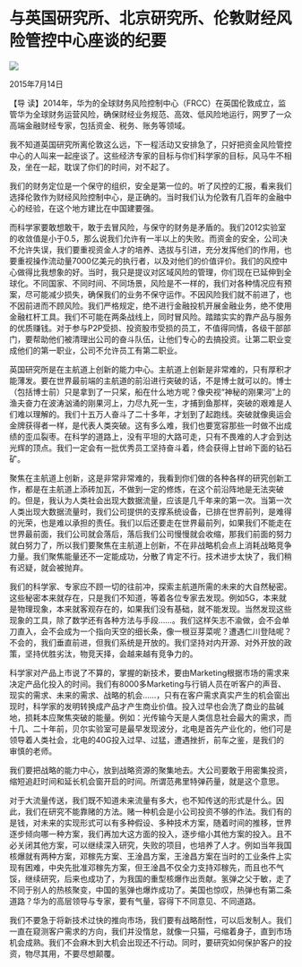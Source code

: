 # 与英国研究所、北京研究所、伦敦财经风险管控中心座谈的纪要
<img class="pv" src="https://api.visitor.plantree.me/visitor-badge/pv?namespace=plantree.me&key=renzhengfei-speeches/与英国研究所北京研究所伦敦财经风险管控中心座谈的纪要.md">


2015年7月14日



【导  读】2014年，华为的全球财务风险控制中心（FRCC）在英国伦敦成立，监管华为全球财务运营风险，确保财经业务规范、高效、低风险地运行，网罗了一众高端金融财经专家，包括资金、税务、账务等领域。



我不知道英国研究所离伦敦这么远，下一程活动又安排急了，只好把资金风险管控中心的人叫来一起座谈了。这些经济专家的目标与你们科学家的目标，风马牛不相及，坐在一起，耽误了你们的时间，对不起了。

我们的财务定位是一个保守的组织，安全是第一位的。听了风控的汇报，看来我们选择伦敦作为财经风险控制中心，是正确的。当时我们认为伦敦有几百年的金融中心的经验，在这个地方建比在中国建要强。

而科学家要敢想敢干，敢于去冒风险，与保守的财务是矛盾的。我们2012实验室的收敛值是小于0.5，那么说我们允许有一半以上的失败。而资金的安全，公司决不允许失误，我们要重视资金人才的培养、选拔与引进，充分发挥他们的作用，也要重视操作流动量7000亿美元的执行者，以及对他们的价值评价。我们的风控中心做得比我想象的好。当时，我只是提议对区域风险的管理，你们现在已延伸到全球化。不同国家、不同时间、不同场景，风险是不一样的，我们对各种情况应有预案，尽可能减少损失，确保我们的业务不保守运作。不因风险我们就不前进了，也不因前进而不顾风险。我们严格规定，绝不进行金融投机开展金融业务，绝不使用金融杠杆工具。我们不可能在两条战线上，同时冒风险。踏踏实实的靠产品与服务的优质赚钱。对于参与P2P受损、投资股市受损的员工，不值得同情，各级干部部门，要帮助他们被清理出公司的奋斗队伍，让他们专心的去搞投资。让第二职业变成他们的第一职业，公司不允许员工有第二职业。

英国研究所是在主航道上创新的能力中心。主航道上创新是非常难的，只有厚积才能薄发。要在世界最前端的主航道的前沿进行突破的话，不是博士就可以的。博士（包括博士前）只是拿到了一只桨，船在什么地方呢？像央视“神秘的刚果河”上的渔夫奋力在波涛汹涌的刚果河上，力尽九死一生，才捕到鱼那样，突破的艰难是人们难以理解的。我们十五万人奋斗了二十多年，才划到了起跑线。突破就像奥运会金牌获得者一样，是代表人类突破。这有多么难，我们也要宽容那些一时做不出成绩的歪瓜裂枣。在科学的道路上，没有平坦的大路可走，只有不畏难的人才会到达光辉的顶点。我们一定会有一批优秀员工坚持奋斗着，终会获得上甘岭下面的钻石矿。

聚焦在主航道上创新，这是非常非常难的，我看到你们做的各种各样的研究创新工作，都是在主航道上添砖加瓦，不做到一定的修炼，在这个前沿阵地是无法突破的。但是，我认为人类社会出现大数据流量，应该是几千年来的第一次。当第一次人类出现大数据流量时，我们公司提供的支撑系统设备，已排在世界前列，是难得的光荣，也是难以承担的责任。我们以后还要走在世界最前列，如果我们不能走在世界最前面，我们公司就会落后，落后我们公司慢慢就会收缩，那我们前面的努力就白努力了，所以我们要聚焦在主航道上创新，不在非战略机会点上消耗战略竞争力量。我们聚焦能量还不一定能成功，分散了肯定不行。技术进步太快了，我们稍有迟疑，就会被抛弃。

我们的科学家、专家应不顾一切的往前冲，探索主航道所需的未来的大自然秘密。这些秘密本来就存在，只是我们不知道，等着各位专家去发现。例如5G，本来就是物理现象，本来就客观存在的，如果我们没有基础，就不能发现。当然发现这些现象的工具，除了数学还有各种方法与手段……。我们这样矢志不渝做，会不会单刀直入，会不会成为一个指向天空的细长条，像一根豆芽菜呢？遭遇仁川登陆呢？不会的，我们垂直前进，但我们系统是开放的。我们坚持对内开源、对外开放的政策，坚持优胜劣汰，物竞天择，会越来越有竞争力的。

科学家对产品上市说了不算的，掌握的新技术，要由Marketing根据市场的需求来决定产品化投入的时间。我们有8000多Marketing与行销人员在听客户的声音、现实的需求、未来的需求、战略的机会……，只有在客户需求真实产生的机会窗出现时，科学家的发明转换成产品才产生商业价值。投入过早也会洗了商业的盐碱地，损耗本应聚焦突破的能量。例如：光传输今天是人类信息社会最大的需求，而十几、二十年前，贝尔实验室可是最早发现波分，北电是首先产业化的，他们可是领导着人类社会，北电的40G投入过早、过猛，遭遇挫折，前车之鉴，是我们的审慎的老师。

我们要把战略的能力中心，放到战略资源的聚集地去。大公司要敢于用密集投资，缩短追赶时间和延长机会窗开启的时间。所谓范弗里特弹药量，就是这个意思。

对于大流量传送，我们既不知道未来流量有多大，也不知传送的形式是什么。因此，我们在研究不能靠赌的方法。赌一种机会是小公司投资不够的作法。我们有的是钱，对未来的实现形式可以有多种假设、多种技术方案，随着时间的推移，世界逐步倾向哪一种方案，我们再加大这方面的投入，逐步缩小其他方案的投入。且不必关闭其他方案，可以继续深入研究，失败的项目，也培养了人才。例如当年我国核爆就有两种方案，邓稼先方案、王淦昌方案，王淦昌方案在当时的工业条件上实现有困难，中央先批准邓稼先方案，但王淦昌不仅全力支持邓稼先，而且也不气馁，继续研究，后来也成功了，为我国的重型核爆作出贡献。氢弹之父于敏，走了不同于别人的热核聚变，中国的氢弹也爆炸成功了。美国也惊叹，热弹也有第二条道路？华为的高层领导与专家，要有气量，容得下不同意见、不同道路。

我们不要急于将新技术过快的推向市场，我们要有战略耐性，可以后发制人。我们一直在窥测客户需求的方向，我们并没惰怠，就像一只猫，弓缩着身子，直到市场机会成熟。我们不会麻木到大机会出现还不行动。同时，要研究如何保护客户的投资，物尽其用，不要尽想颠覆。
